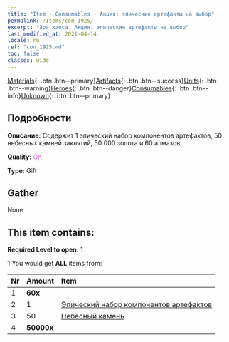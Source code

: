 ```yaml
---
title: "Item - Consumables - Акция: эпические артефакты на выбор"
permalink: /Items/con_1925/
excerpt: "Эра хаоса  Акция: эпические артефакты на выбор"
last_modified_at: 2021-04-14
locale: ru
ref: "con_1925.md"
toc: false
classes: wide
---
```

 [Materials](/ru/Items/){: .btn .btn--primary}[Artifacts](/ru/Items/Artifacts/){: .btn .btn--success}[Units](/ru/Items/Units/){: .btn .btn--warning}[Heroes](/ru/Items/Heroes/){: .btn .btn--danger}[Consumables](/ru/Items/Consumables/){: .btn .btn--info}[Unknown](/ru/Items/Unknown/){: .btn .btn--primary}

## Подробности
 **Описание:** Содержит 1 эпический набор компонентов артефактов, 50 небесных камней заклятий, 50 000 золота и 60 алмазов.

 **Quality:** <span style="color: #DA70D6">OK</span>

 **Type:** Gift

## Gather

  None

## This item contains:

 **Required Level to open:** 1

 1 You would get **ALL** items  from:

  | Nr | Amount |     Item    |
  |:---|:-------|:------------|
  | 1 |  **60x** | <i class="fas fa-gem"/> |  | 
  | 2 | 1 | [Эпический набор компонентов артефактов](/ru/Items/con_1926/) | 
  | 3 | 50 | [Небесный камень](/ru/Items/art_188/) | 
  | 4 |  **50000x** | <i class="fas fa-coins"/> |  | 
